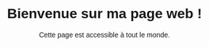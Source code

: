 <!DOCTYPE html>
<html lang="fr">
<head>
    <meta charset="UTF-8">
    <meta name="viewport" content="width=device-width, initial-scale=1.0">
    <title>Ma Page Web</title>
    <style>
        body { font-family: Arial, sans-serif; text-align: center; padding: 50px; }
    </style>
</head>
<body>
    <h1>Bienvenue sur ma page web !</h1>
    <p>Cette page est accessible à tout le monde.</p>
</body>
</html>
